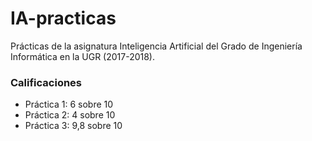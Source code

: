 # IA-practicas
Prácticas de la asignatura Inteligencia Artificial del Grado de Ingeniería Informática en la UGR (2017-2018).

### Calificaciones
* Práctica 1: 6 sobre 10
* Práctica 2: 4 sobre 10
* Práctica 3: 9,8 sobre 10


